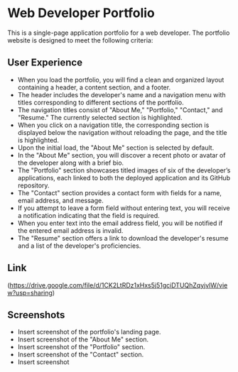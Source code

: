 # Web Developer Portfolio

This is a single-page application portfolio for a web developer. The portfolio website is designed to meet the following criteria:

## User Experience

- When you load the portfolio, you will find a clean and organized layout containing a header, a content section, and a footer.
- The header includes the developer's name and a navigation menu with titles corresponding to different sections of the portfolio.
- The navigation titles consist of "About Me," "Portfolio," "Contact," and "Resume." The currently selected section is highlighted.
- When you click on a navigation title, the corresponding section is displayed below the navigation without reloading the page, and the title is highlighted.
- Upon the initial load, the "About Me" section is selected by default.
- In the "About Me" section, you will discover a recent photo or avatar of the developer along with a brief bio.
- The "Portfolio" section showcases titled images of six of the developer’s applications, each linked to both the deployed application and its GitHub repository.
- The "Contact" section provides a contact form with fields for a name, email address, and message.
- If you attempt to leave a form field without entering text, you will receive a notification indicating that the field is required.
- When you enter text into the email address field, you will be notified if the entered email address is invalid.
- The "Resume" section offers a link to download the developer's resume and a list of the developer's proficiencies.

## Link

(https://drive.google.com/file/d/1CK2LtRDz1xHxs5j51gciDTUQhZqyjvlW/view?usp=sharing)
## Screenshots


- Insert screenshot of the portfolio's landing page.
- Insert screenshot of the "About Me" section.
- Insert screenshot of the "Portfolio" section.
- Insert screenshot of the "Contact" section.
- Insert screenshot 

